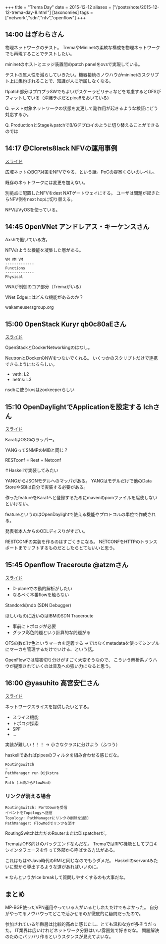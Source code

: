 +++
title = "Trema Day"
date = 2015-12-12
aliases = ["/posts/note/2015-12-12-trema-day-8.html"]
[taxonomies]
tags = ["network","sdn","nfv","openflow"]
+++

## 14:00 はぎわらさん


物理ネットワークのテスト。
TremaやMininetの柔軟な構成を物理ネットワークでも再現することでテストしたい。

mininetのホストとエッジ装置間のpatch panelをovsで実現している。

テストの属人性を減らしていきたい。機器接続のノウハウがmininetのスクリプト上に集約されることで、知識が人に所属しなくなる。

l1patch部分はプロプラSWでもよいがスケーラビリティなどを考慮するとOFSがフィットしている（沖縄ラボだとpica8をおいている)

Q. テスト対象ネットワークの状態を変更して副作用が起きるような検証にどう対応するか。

Q. ProductionとStageもpatchでB/Gデプロイのように切り替えることができるのでは

## 14:17 @Clorets8lack NFVの運用事例

[スライド](http://www.slideshare.net/cloretsblack/nfv-tremaday8)

広域ネットのBCP対策をNFVでやる、という話。PoCの提案くらいのレベル。

既存のネットワークには変更を加えない。

別拠点に配置したNFVをdest NATゲートウェイにする。
ユーザは問題が起きたらNFV側をnext hopに切り替える。

NFVはVyOSを使っている。

## 14:45 OpenVNet アンドレアス・キーケンスさん

Axshで働いている方。

NFVのような機能を凝集した層がある。

```
VM VM VM
-------------
Functions
-------------
Physical
```

VNAが制御のコア部分（Tremaがいる）

VNet Edgeにはどんな機能があるのか？

wakameusersgroup.org

## 15:00 OpenStack Kuryr qb0c80aEさん

[スライド](http://www.slideshare.net/qb0C80aE/openstack-kuryr)

OpenStackとDockerNetworkingのはなし。

NeutronとDockerのNWをつないでくれる。
いくつかのスクリプトだけで連携できるようになるらしい。

- veth: L2
- netns: L3

nsdbに使うkvsはzookeeperらしい

## 15:10 OpenDaylightでApplicationを設定する Ichさん

[スライド](http://www.slideshare.net/ChunghanLee4/lch-trema-02pub)

KarafはOSGiのラッパー。

YANGってSNMPのMIBと同じ？

RESTconf = Rest + Netconf

↑Haskellで実装してみたい

YANGからJSONモデルへのマッパがある。
YANGはモデルだけで他のData StoreやSBIは自分で実装する必要がある。

作ったfeatureをKarafへと登録するためにmavenのpomファイルを駆使しないといけない。

featureというのはOpenDaylightで使える機能やプロトコルの単位で作成される。

発表者本人からのODLディスりがすごい。

RESTCONFの実装を作るのはすごくきになる。
NETCONFをHTTPのトランスポートまでリフトするものだとしたらとてもいいと思う。

## 15:45 Openflow Traceroute @atzmさん

[スライド](http://www.slideshare.net/atzm/openflow-traceroute)

- D-planeでの動的解析がしたい
- なるべく本番flowを触らない

Standordのndb (SDN Debugger)

ほしいものに近いのはIBMのSDN Traceroute

- 事前にトポロジが必要
- グラフ彩色問題という計算的な問題がる

OFSの数だけ色というマーカを定義する
→ではなくmetadataを使ってシンプルにマーカを管理するだけでいける、という話。

OpenFlowでは障害切り分けがすごく大変そうなので、
こういう解析系ノウハウが提案されていくのは普及への強い力になると思う。

## 16:00 @yasuhito 高宮安仁さん

[スライド](http://www.slideshare.net/yasuhito/trema-56088422)

ネットワークスライスを提供したいとする。

- スライス機能
- トポロジ探索
- SPF
- ...

実装が難しい！！！
→ 小さなクラスに分けよう（ふつう）

haskellであればpipesのフィルタを組み合わせる感じだな。

```
RoutingSwitch
→
PathManager run Dijkstra
→
Path (上流からFlowMod)
```

### リンクが消える場合

```
RoutingSwitch: PortDownを受信
イベントをTopologyへ送信
Topology: PathManagerにリンクの削除を通知
PathManager: FlowModでリンクを消す
```

RoutingSwitchはただのRouterまたはDispatcherだ。

TremaはOFS向けのバックエンドなんだな。
TremaではRPC機能としてプロキシインタフェースを作って外部から呼ばせる方法がある。

これはもはやJava時代のRMIと同じなのでもうダメだ。
Haskellのservantみたいに型から導出するような道があればいいのに。

※ なんというかIce breakして質問しやすくするのも大事だな。

## まとめ

MP-BGP使ったVPN運用やっている人がいるとしれただけでもよかった。
自分がやってるノウハウってどこで活かせるのか徹底的に疑問だったので。

参加されている年齢層は比較的高めに感じたし、とても温和な方が多そうだった。
IT業界は広いけれどネットワーク分野はいい雰囲気で好きだな。
問題解決のためにバリバリ作るというスタンスが見えてよいな。
